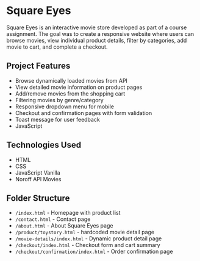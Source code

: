 # Square Eyes 

Square Eyes is an interactive movie store developed as part of a course assignment. The goal was to create a responsive website where users can browse movies, view individual product details, filter by categories, add movie to cart, and complete a checkout.

## Project Features 
- Browse dynamically loaded movies from API
- View detailed movie information on product pages
- Add/remove movies from the shopping cart
- Filtering movies by genre/category
- Responsive dropdown menu for mobile
- Checkout and confirmation pages with form validation
- Toast message for user feedback
- JavaScript

## Technologies Used 
- HTML
- CSS
- JavaScript Vanilla
- Noroff API Movies

## Folder Structure
- `/index.html` - Homepage with product list
- `/contact.html` - Contact page
- `/about.html` - About Square Eyes page
- `/product/toystory.html` - hardcoded movie detail page
- `/movie-details/index.html` - Dynamic product detail page
- `/checkout/index.html` - Checkout form and cart summary
- `/checkout/confirmation/index.html` - Order confirmation page

